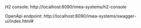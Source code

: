 H2 console: http://localhost:8090/imea-systems/h2-console

OpenApi endpoint: http://localhost:8090/imea-systems/swagger-ui/index.html#